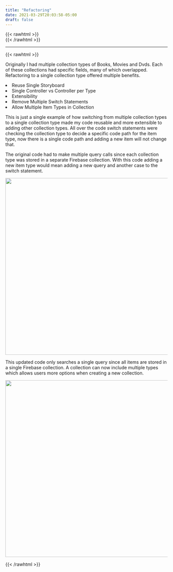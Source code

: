 ```yaml
---
title: "Refactoring"
date: 2021-03-29T20:03:58-05:00
draft: false
---
```

{{< rawhtml >}}
<br />
{{< /rawhtml >}}

***
{{< rawhtml >}}
<p>Originally I had multiple collection types of Books, Movies and Dvds.  Each of these collections had specific fields, many of which overlapped. Refactoring to a single collection type offered multiple benefits.</p
<ul>
<li>Reuse Single Storyboard</li>
<li>Single Controller vs Controller per Type</li>
<li>Extensibility</li>
<li>Remove Multiple Switch Statements</li>
<li>Allow Multiple Item Types in Collection</li>
</ul>
<p>This is just a single example of how switching from multiple collection types to a single collection type made my code reusable and more extensible to adding other collection types.  All over the code switch statements were checking the collection type to decide a specific code path for the item type, now there is a single code path and adding a new item will not change that.</p>

 <p>The original code had to make multiple query calls since each collection type was stored in a separate Firebase collection. With this code adding a new item type would mean adding a new query and another case to the switch statement. </p>
 <img src="/images/swift/collect/OriginalCode.png" class="center" width="650" height="550">
 <br/>
 <p>This updated code only searches a single query since all items are stored in a single Firebase collection. A collection can now include multiple types which allows users more options when creating a new collection. </p>
<img src="/images/swift/collect/CodeRefactor.png" class="center" width="650" height="550">



{{< /rawhtml >}}
